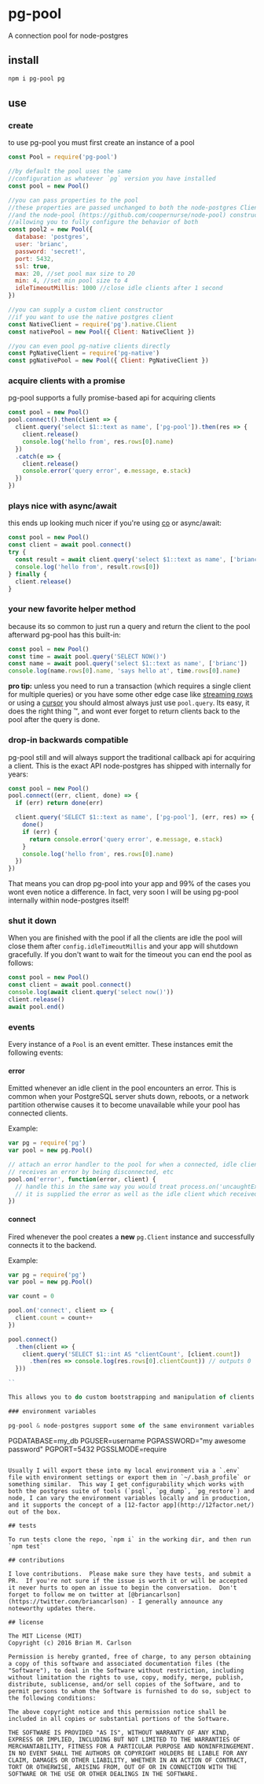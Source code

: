 # pg-pool
A connection pool for node-postgres

## install
```sh
npm i pg-pool pg
```

## use

### create

to use pg-pool you must first create an instance of a pool

```js
const Pool = require('pg-pool')

//by default the pool uses the same
//configuration as whatever `pg` version you have installed
const pool = new Pool()

//you can pass properties to the pool
//these properties are passed unchanged to both the node-postgres Client constructor
//and the node-pool (https://github.com/coopernurse/node-pool) constructor
//allowing you to fully configure the behavior of both
const pool2 = new Pool({
  database: 'postgres',
  user: 'brianc',
  password: 'secret!',
  port: 5432,
  ssl: true,
  max: 20, //set pool max size to 20
  min: 4, //set min pool size to 4
  idleTimeoutMillis: 1000 //close idle clients after 1 second
})

//you can supply a custom client constructor
//if you want to use the native postgres client
const NativeClient = require('pg').native.Client
const nativePool = new Pool({ Client: NativeClient })

//you can even pool pg-native clients directly
const PgNativeClient = require('pg-native')
const pgNativePool = new Pool({ Client: PgNativeClient })
```

### acquire clients with a promise

pg-pool supports a fully promise-based api for acquiring clients

```js
const pool = new Pool()
pool.connect().then(client => {
  client.query('select $1::text as name', ['pg-pool']).then(res => {
    client.release()
    console.log('hello from', res.rows[0].name)
  })
  .catch(e => {
    client.release()
    console.error('query error', e.message, e.stack)
  })
})
```

### plays nice with async/await

this ends up looking much nicer if you're using [co](https://github.com/tj/co) or async/await:

```js
const pool = new Pool()
const client = await pool.connect()
try {
  const result = await client.query('select $1::text as name', ['brianc'])
  console.log('hello from', result.rows[0])
} finally {
  client.release()
}
```

### your new favorite helper method

because its so common to just run a query and return the client to the pool afterward pg-pool has this built-in:

```js
const pool = new Pool()
const time = await pool.query('SELECT NOW()')
const name = await pool.query('select $1::text as name', ['brianc'])
console.log(name.rows[0].name, 'says hello at', time.rows[0].name)
```
__pro tip:__ unless you need to run a transaction (which requires a single client for multiple queries) or you
have some other edge case like [streaming rows](https://github.com/brianc/node-pg-query-stream) or using a [cursor](https://github.com/brianc/node-pg-cursor)
you should almost always just use `pool.query`.  Its easy, it does the right thing :tm:, and wont ever forget to return
clients back to the pool after the query is done.

### drop-in backwards compatible

pg-pool still and will always support the traditional callback api for acquiring a client.  This is the exact API node-postgres has shipped with internally for years:

```js
const pool = new Pool()
pool.connect((err, client, done) => {
  if (err) return done(err)

  client.query('SELECT $1::text as name', ['pg-pool'], (err, res) => {
    done()
    if (err) {
      return console.error('query error', e.message, e.stack)
    }
    console.log('hello from', res.rows[0].name)
  })
})
```

That means you can drop pg-pool into your app and 99% of the cases you wont even notice a difference.  In fact, very soon I will be using pg-pool internally within node-postgres itself!

### shut it down

When you are finished with the pool if all the clients are idle the pool will close them after `config.idleTimeoutMillis` and your app
will shutdown gracefully.  If you don't want to wait for the timeout you can end the pool as follows:

```js
const pool = new Pool()
const client = await pool.connect()
console.log(await client.query('select now()'))
client.release()
await pool.end()
```

### events

Every instance of a `Pool` is an event emitter.  These instances emit the following events:

#### error

Emitted whenever an idle client in the pool encounters an error.  This is common when your PostgreSQL server shuts down, reboots, or a network partition otherwise causes it to become unavailable while your pool has connected clients.

Example:

```js
var pg = require('pg')
var pool = new pg.Pool()

// attach an error handler to the pool for when a connected, idle client 
// receives an error by being disconnected, etc
pool.on('error', function(error, client) {
  // handle this in the same way you would treat process.on('uncaughtException')
  // it is supplied the error as well as the idle client which received the error
})
```

#### connect

Fired whenever the pool creates a __new__ `pg.Client` instance and successfully connects it to the backend.

Example:

```js
var pg = require('pg')
var pool = new pg.Pool()

var count = 0

pool.on('connect', client => {
  client.count = count++
})

pool.connect()
  .then(client => {
    client.query('SELECT $1::int AS "clientCount', [client.count])
      .then(res => console.log(res.rows[0].clientCount)) // outputs 0
  }))

``

This allows you to do custom bootstrapping and manipulation of clients after they have been successfully connected to the PostgreSQL backend, but before any queries have been issued.

### environment variables

pg-pool & node-postgres support some of the same environment variables as `psql` supports.  The most common are:

```
PGDATABASE=my_db
PGUSER=username
PGPASSWORD="my awesome password"
PGPORT=5432
PGSSLMODE=require
```

Usually I will export these into my local environment via a `.env` file with environment settings or export them in `~/.bash_profile` or something similar.  This way I get configurability which works with both the postgres suite of tools (`psql`, `pg_dump`, `pg_restore`) and node, I can vary the environment variables locally and in production, and it supports the concept of a [12-factor app](http://12factor.net/) out of the box.

## tests

To run tests clone the repo, `npm i` in the working dir, and then run `npm test`

## contributions

I love contributions.  Please make sure they have tests, and submit a PR.  If you're not sure if the issue is worth it or will be accepted it never hurts to open an issue to begin the conversation.  Don't forget to follow me on twitter at [@briancarlson](https://twitter.com/briancarlson) - I generally announce any noteworthy updates there.

## license

The MIT License (MIT)
Copyright (c) 2016 Brian M. Carlson

Permission is hereby granted, free of charge, to any person obtaining a copy of this software and associated documentation files (the "Software"), to deal in the Software without restriction, including without limitation the rights to use, copy, modify, merge, publish, distribute, sublicense, and/or sell copies of the Software, and to permit persons to whom the Software is furnished to do so, subject to the following conditions:

The above copyright notice and this permission notice shall be included in all copies or substantial portions of the Software.

THE SOFTWARE IS PROVIDED "AS IS", WITHOUT WARRANTY OF ANY KIND, EXPRESS OR IMPLIED, INCLUDING BUT NOT LIMITED TO THE WARRANTIES OF MERCHANTABILITY, FITNESS FOR A PARTICULAR PURPOSE AND NONINFRINGEMENT. IN NO EVENT SHALL THE AUTHORS OR COPYRIGHT HOLDERS BE LIABLE FOR ANY CLAIM, DAMAGES OR OTHER LIABILITY, WHETHER IN AN ACTION OF CONTRACT, TORT OR OTHERWISE, ARISING FROM, OUT OF OR IN CONNECTION WITH THE SOFTWARE OR THE USE OR OTHER DEALINGS IN THE SOFTWARE.

